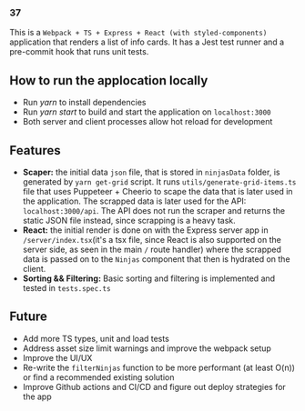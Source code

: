 ### 37
This is a `Webpack + TS + Express + React (with styled-components)` application that renders a list of info cards. It has a Jest test runner and a pre-commit hook that runs unit tests.

## How to run the applocation locally
- Run _yarn_ to install dependencies
- Run _yarn start_ to build and start the application on `localhost:3000`
- Both server and client processes allow hot reload for development

## Features
- **Scaper:** the initial data `json` file, that is stored in `ninjasData` folder, is generated by `yarn get-grid` script. It runs `utils/generate-grid-items.ts` file that uses Puppeteer + Cheerio to scape the data that is later used in the application. The scrapped data is later used for the API: `localhost:3000/api`. The API does not run the scraper and returns the static JSON file instead, since scrapping is a heavy task.
- **React:** the initial render is done on with the Express server app in `/server/index.tsx`(it's a tsx file, since React is also supported on the server side, as seen in the main `/` route handler) where the scrapped data is passed on to the `Ninjas` component that then is hydrated on the client.
- **Sorting && Filtering:** Basic sorting and filtering is implemented and tested in `tests.spec.ts`

## Future
- Add more TS types, unit and load tests
- Address asset size limit warnings and improve the webpack setup
- Improve the UI/UX
- Re-write the `filterNinjas` function to be more performant (at least O(n)) or find a recommended existing solution
- Improve Github actions and CI/CD and figure out deploy strategies for the app
